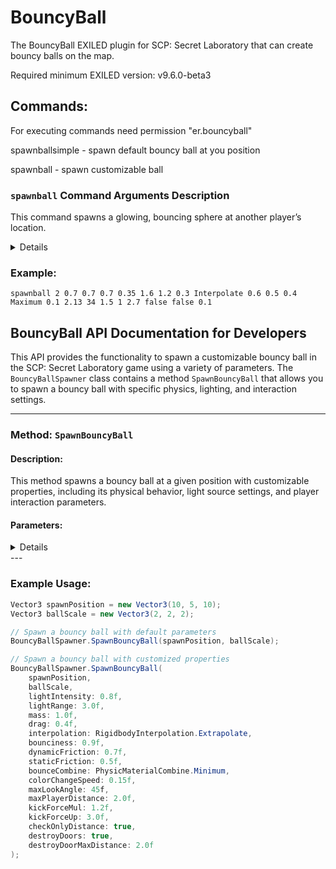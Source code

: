 # BouncyBall
The BouncyBall EXILED plugin for SCP: Secret Laboratory that can create bouncy balls on the map.

Required minimum EXILED version: v9.6.0-beta3

## Commands:
For executing commands need permission "er.bouncyball"

spawnballsimple - spawn default bouncy ball at you position

spawnball - spawn customizable ball


### `spawnball` Command Arguments Description

This command spawns a glowing, bouncing sphere at another player’s location.

<details>
1. **PlayerId**  
   - The numeric ID of the player whose position the ball will appear at.  
   - *Example:* `2`  

2. **SizeX**  
   - How wide the ball is, left to right. Bigger numbers make a wider ball.  
   - *Example:* `1.5`  

3. **SizeY**  
   - How tall the ball is, bottom to top. Bigger numbers make a taller ball.  
   - *Example:* `1.5`  

4. **SizeZ**  
   - How deep the ball is, front to back. Bigger numbers make a deeper ball.  
   - *Example:* `1.5`  

5. **LightIntensity**  
   - How bright the ball’s glow is. Higher values make it shine more.  
   - *Example:* `0.35`  

6. **LightRange**  
   - How far the glow reaches around the ball. Larger values light up more area.  
   - *Example:* `1.6`  

7. **Mass**  
   - How heavy the ball feels when it bounces and rolls. Larger values make it heavier.  
   - *Example:* `0.8`  

8. **Drag**  
   - How quickly the ball slows down in the air. Higher values make it lose speed faster.  
   - *Example:* `0.3`  

9. **Interpolation**  
   - How the game smooths the ball’s motion between updates. Options:  
     - `None` – no smoothing  
     - `Interpolate` – smooth movement  
     - `Extrapolate` – predict fast movement  
   - *Example:* `Interpolate`  

10. **Bounciness**  
    - How springy the ball is when it hits something. Higher values make it bounce higher.  
    - *Example:* `0.6`  

11. **DynamicFriction**  
    - How much the ball resists sliding once it’s moving. Higher values slow sliding more.  
    - *Example:* `0.6`  

12. **StaticFriction**  
    - How much the ball resists starting to slide from a standstill. Higher values make it harder to push.  
    - *Example:* `0.4`  

13. **BounceCombine**  
    - How the ball’s springiness mixes with what it hits. Options:  
      - `Average` – take the average  
      - `Minimum` – use the lowest value  
      - `Multiply` – multiply both values  
      - `Maximum` – use the highest value  
    - *Example:* `Maximum`  

14. **ChangeSpeed**  
    - How fast the ball’s color shifts through the rainbow. Bigger numbers cycle faster.  
    - *Example:* `0.1`  

15. **VerticalDivider**  
    - Shapes how steeply you must look up or down to kick the ball. Larger numbers make the vertical view requirement more strict.  
    - *Example:* `2.13`  

16. **MaxAngle**  
    - How far to the side you can look and still kick the ball. Measured in degrees from straight ahead.  
    - *Example:* `34`  

17. **MaxDistance**  
    - How close you must be to the ball to kick it. Larger values let you kick from farther away.  
    - *Example:* `1.5`  

18. **KickForceMul**  
    - How much your kick strength is multiplied. Higher values send the ball flying faster.  
    - *Example:* `1.0`  

19. **KickForceUp**  
    - How much of your kick lifts the ball into the air. Higher values give it more vertical pop.  
    - *Example:* `2.7`  

20. **CheckOnlyDistance**  
    - If `true`, the ball ignores viewing angle and only checks if you’re close enough to kick.  
    - *Example:* `false`  

21. **DestroyDoors**  
    - If `true`, a fast-moving ball can break open doors it hits.  
    - *Example:* `false`  

22. **DestroyMaxDistance**  
    - How far ahead of the ball it can break doors. Larger values let it hit doors from farther away.  
    - *Example:* `0.5`  
</details>


### Example:
`spawnball 2 0.7 0.7 0.7 0.35 1.6 1.2 0.3 Interpolate 0.6 0.5 0.4 Maximum 0.1 2.13 34 1.5 1 2.7 false false 0.1`

## BouncyBall API Documentation for Developers

This API provides the functionality to spawn a customizable bouncy ball in the SCP: Secret Laboratory game using a variety of parameters. The `BouncyBallSpawner` class contains a method `SpawnBouncyBall` that allows you to spawn a bouncy ball with specific physics, lighting, and interaction settings.

---

### Method: `SpawnBouncyBall`

#### Description:
This method spawns a bouncy ball at a given position with customizable properties, including its physical behavior, light source settings, and player interaction parameters.

#### Parameters:
<details>
1. **`position`** (`Vector3`)
   - **Description**: The world position where the bouncy ball will be spawned.
   - **Example**: `new Vector3(10, 5, 10)`

2. **`scale`** (`Vector3`)
   - **Description**: The scale of the ball. This defines its size along the X, Y, and Z axes. 
   - **Example**: `new Vector3(2, 2, 2)`

3. **`lightIntensity`** (`float` - Default: `0.35f`)
   - **Description**: The intensity of the ball's light source. A higher value will make the light brighter.
   - **Example**: `0.7f`

4. **`lightRange`** (`float` - Default: `1.6f`)
   - **Description**: The range of the ball's light. A larger value will make the light cover a wider area.
   - **Example**: `5.0f`

5. **`mass`** (`float` - Default: `0.8f`)
   - **Description**: The mass of the ball, affecting how heavy it feels and how it interacts with forces like gravity.
   - **Example**: `1.2f`

6. **`drag`** (`float` - Default: `0.3f`)
   - **Description**: The drag (air resistance) affecting the ball's movement. A higher value will slow the ball down more quickly.
   - **Example**: `0.5f`

7. **`interpolation`** (`RigidbodyInterpolation` - Default: `RigidbodyInterpolation.Interpolate`)
   - **Description**: The interpolation mode for the Rigidbody, which controls how the ball's movement is smoothed. Options:
     - `None`: No smoothing.
     - `Interpolate`: Smooths the movement.
     - `Extrapolate`: Predicts the ball's position.
   - **Example**: `RigidbodyInterpolation.Interpolate`

8. **`bounciness`** (`float` - Default: `0.6f`)
   - **Description**: How bouncy the ball is. A higher value will make the ball bounce higher.
   - **Example**: `0.8f`

9. **`dynamicFriction`** (`float` - Default: `0.6f`)
   - **Description**: The amount of friction when the ball is moving. A higher value means the ball will slow down faster.
   - **Example**: `0.7f`

10. **`staticFriction`** (`float` - Default: `0.4f`)
    - **Description**: The friction when the ball is stationary. A higher value makes it harder to start moving.
    - **Example**: `0.5f`

11. **`bounceCombine`** (`PhysicMaterialCombine` - Default: `PhysicMaterialCombine.Maximum`)
    - **Description**: Determines how the bounciness is combined with the surface material. Options:
      - `Average`: Uses an average value.
      - `Minimum`: Uses the lower value.
      - `Multiply`: Multiplies both values.
      - `Maximum`: Uses the higher value.
    - **Example**: `PhysicMaterialCombine.Multiply`

12. **`colorChangeSpeed`** (`float` - Default: `0.1f`)
    - **Description**: The speed at which the ball's color changes over time.
    - **Example**: `0.2f`

13. **`screenVerticalDiv`** (`float` - Default: `2.13f`)
    - **Description**: A value used to adjust how the ball reacts based on the player's vertical angle of view.
    - **Example**: `2.5f`

14. **`maxLookAngle`** (`float` - Default: `34f`)
    - **Description**: The maximum angle of the player's view that will still allow interaction with the ball.
    - **Example**: `40f`

15. **`maxPlayerDistance`** (`float` - Default: `1.5f`)
    - **Description**: The maximum distance at which a player can interact with the ball.
    - **Example**: `2.0f`

16. **`kickForceMul`** (`float` - Default: `1f`)
    - **Description**: Multiplies the force applied when a player kicks the ball. A higher value makes the ball move faster when kicked.
    - **Example**: `1.5f`

17. **`kickForceUp`** (`float` - Default: `2.7f`)
    - **Description**: The upward force applied to the ball when it is kicked. A higher value makes the ball fly higher.
    - **Example**: `3.0f`

18. **`checkOnlyDistance`** (`bool` - Default: `false`)
    - **Description**: If set to `true`, the ball’s interaction with players will only be based on distance, without considering angle.
    - **Example**: `true`

19. **`destroyDoors`** (`bool` - Default: `false`)
    - **Description**: Whether or not the ball can destroy doors upon collision.
    - **Example**: `true`

20. **`destroyDoorMaxDistance`** (`float` - Default: `1f`)
    - **Description**: The maximum distance at which the ball can destroy doors when it collides with them.
    - **Example**: `2.0f`
</details>
---

### Example Usage:

```csharp
Vector3 spawnPosition = new Vector3(10, 5, 10);
Vector3 ballScale = new Vector3(2, 2, 2);

// Spawn a bouncy ball with default parameters
BouncyBallSpawner.SpawnBouncyBall(spawnPosition, ballScale);

// Spawn a bouncy ball with customized properties
BouncyBallSpawner.SpawnBouncyBall(
    spawnPosition,
    ballScale,
    lightIntensity: 0.8f,
    lightRange: 3.0f,
    mass: 1.0f,
    drag: 0.4f,
    interpolation: RigidbodyInterpolation.Extrapolate,
    bounciness: 0.9f,
    dynamicFriction: 0.7f,
    staticFriction: 0.5f,
    bounceCombine: PhysicMaterialCombine.Minimum,
    colorChangeSpeed: 0.15f,
    maxLookAngle: 45f,
    maxPlayerDistance: 2.0f,
    kickForceMul: 1.2f,
    kickForceUp: 3.0f,
    checkOnlyDistance: true,
    destroyDoors: true,
    destroyDoorMaxDistance: 2.0f
);
```
